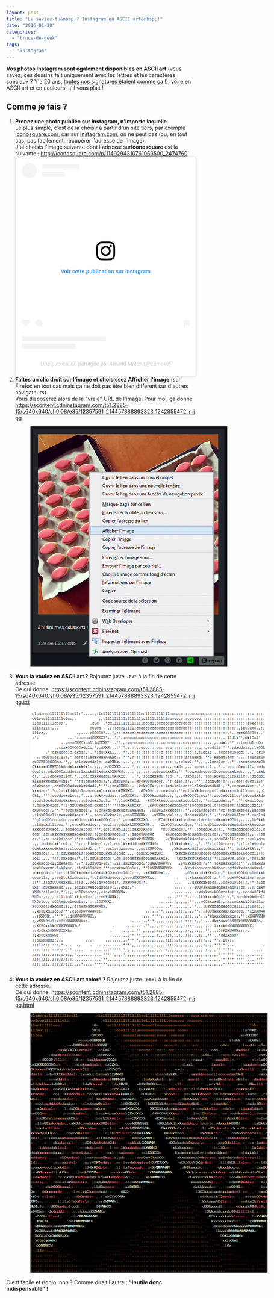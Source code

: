 ```yaml
---
layout: post
title: "Le saviez-tu&nbsp;? Instagram en ASCII art&nbsp;!"
date: "2016-01-28"
categories: 
  - "trucs-de-geek"
tags: 
  - "instagram"
---
```


<p><strong>Vos photos Instagram sont également disponibles en <abbr>ASCII</abbr>&nbsp;art</strong> (vous savez, ces dessins fait uniquement avec les lettres et les caractères spéciaux&nbsp;? Y'a 20&nbsp;ans, <a href="http://musee.6x8.org/petit-musee-de-notre-net/conneries/signatures.txt">toutes nos signatures étaient comme ça</a>&nbsp;!), voire en <abbr>ASCII</abbr>&nbsp;art et en couleurs, s'il vous plait&nbsp;!</p>

<h2>Comme je fais&nbsp;?</h2>
<ol>
  <li>
    <strong>Prenez une photo publiée sur Instagram, n'importe laquelle</strong>.<br />
    Le plus simple, c'est de la choisir à partir d'un site tiers, par exemple <a href="http://www.iconosquare.com">iconosquare.com</a>, car sur <a href="http://www.instagram.com">instagram.com</a>, on ne peut pas (ou, en tout cas, pas facilement, récupérer l'adresse de l'image).<br />
    J'ai choisis l'image suivante dont l'adresse sur<b>iconosquare</b> est la suivante&nbsp;: <a href="http://iconosquare.com/p/1149294310761063500_2474760">http://iconosquare.com/p/1149294310761063500_2474760</a>`
    <div class="center">
<blockquote class="aligncenter instagram-media" data-instgrm-captioned data-instgrm-permalink="https://www.instagram.com/p/_zHRYfSmRM/?utm_source=ig_embed&amp;utm_campaign=loading" data-instgrm-version="14" style=" background:#FFF; border:0; border-radius:3px; box-shadow:0 0 1px 0 rgba(0,0,0,0.5),0 1px 10px 0 rgba(0,0,0,0.15); margin: 1px; max-width:540px; min-width:326px; padding:0; width:99.375%; width:-webkit-calc(100% - 2px); width:calc(100% - 2px);"><div style="padding:16px;"> <a href="https://www.instagram.com/p/_zHRYfSmRM/?utm_source=ig_embed&amp;utm_campaign=loading" style=" background:#FFFFFF; line-height:0; padding:0 0; text-align:center; text-decoration:none; width:100%;" target="_blank"> <div style=" display: flex; flex-direction: row; align-items: center;"> <div style="background-color: #F4F4F4; border-radius: 50%; flex-grow: 0; height: 40px; margin-right: 14px; width: 40px;"></div> <div style="display: flex; flex-direction: column; flex-grow: 1; justify-content: center;"> <div style=" background-color: #F4F4F4; border-radius: 4px; flex-grow: 0; height: 14px; margin-bottom: 6px; width: 100px;"></div> <div style=" background-color: #F4F4F4; border-radius: 4px; flex-grow: 0; height: 14px; width: 60px;"></div></div></div><div style="padding: 19% 0;"></div> <div style="display:block; height:50px; margin:0 auto 12px; width:50px;"><svg width="50px" height="50px" viewBox="0 0 60 60" version="1.1" xmlns="https://www.w3.org/2000/svg" xmlns:xlink="https://www.w3.org/1999/xlink"><g stroke="none" stroke-width="1" fill="none" fill-rule="evenodd"><g transform="translate(-511.000000, -20.000000)" fill="#000000"><g><path d="M556.869,30.41 C554.814,30.41 553.148,32.076 553.148,34.131 C553.148,36.186 554.814,37.852 556.869,37.852 C558.924,37.852 560.59,36.186 560.59,34.131 C560.59,32.076 558.924,30.41 556.869,30.41 M541,60.657 C535.114,60.657 530.342,55.887 530.342,50 C530.342,44.114 535.114,39.342 541,39.342 C546.887,39.342 551.658,44.114 551.658,50 C551.658,55.887 546.887,60.657 541,60.657 M541,33.886 C532.1,33.886 524.886,41.1 524.886,50 C524.886,58.899 532.1,66.113 541,66.113 C549.9,66.113 557.115,58.899 557.115,50 C557.115,41.1 549.9,33.886 541,33.886 M565.378,62.101 C565.244,65.022 564.756,66.606 564.346,67.663 C563.803,69.06 563.154,70.057 562.106,71.106 C561.058,72.155 560.06,72.803 558.662,73.347 C557.607,73.757 556.021,74.244 553.102,74.378 C549.944,74.521 548.997,74.552 541,74.552 C533.003,74.552 532.056,74.521 528.898,74.378 C525.979,74.244 524.393,73.757 523.338,73.347 C521.94,72.803 520.942,72.155 519.894,71.106 C518.846,70.057 518.197,69.06 517.654,67.663 C517.244,66.606 516.755,65.022 516.623,62.101 C516.479,58.943 516.448,57.996 516.448,50 C516.448,42.003 516.479,41.056 516.623,37.899 C516.755,34.978 517.244,33.391 517.654,32.338 C518.197,30.938 518.846,29.942 519.894,28.894 C520.942,27.846 521.94,27.196 523.338,26.654 C524.393,26.244 525.979,25.756 528.898,25.623 C532.057,25.479 533.004,25.448 541,25.448 C548.997,25.448 549.943,25.479 553.102,25.623 C556.021,25.756 557.607,26.244 558.662,26.654 C560.06,27.196 561.058,27.846 562.106,28.894 C563.154,29.942 563.803,30.938 564.346,32.338 C564.756,33.391 565.244,34.978 565.378,37.899 C565.522,41.056 565.552,42.003 565.552,50 C565.552,57.996 565.522,58.943 565.378,62.101 M570.82,37.631 C570.674,34.438 570.167,32.258 569.425,30.349 C568.659,28.377 567.633,26.702 565.965,25.035 C564.297,23.368 562.623,22.342 560.652,21.575 C558.743,20.834 556.562,20.326 553.369,20.18 C550.169,20.033 549.148,20 541,20 C532.853,20 531.831,20.033 528.631,20.18 C525.438,20.326 523.257,20.834 521.349,21.575 C519.376,22.342 517.703,23.368 516.035,25.035 C514.368,26.702 513.342,28.377 512.574,30.349 C511.834,32.258 511.326,34.438 511.181,37.631 C511.035,40.831 511,41.851 511,50 C511,58.147 511.035,59.17 511.181,62.369 C511.326,65.562 511.834,67.743 512.574,69.651 C513.342,71.625 514.368,73.296 516.035,74.965 C517.703,76.634 519.376,77.658 521.349,78.425 C523.257,79.167 525.438,79.673 528.631,79.82 C531.831,79.965 532.853,80.001 541,80.001 C549.148,80.001 550.169,79.965 553.369,79.82 C556.562,79.673 558.743,79.167 560.652,78.425 C562.623,77.658 564.297,76.634 565.965,74.965 C567.633,73.296 568.659,71.625 569.425,69.651 C570.167,67.743 570.674,65.562 570.82,62.369 C570.966,59.17 571,58.147 571,50 C571,41.851 570.966,40.831 570.82,37.631"></path></g></g></g></svg></div><div style="padding-top: 8px;"> <div style=" color:#3897f0; font-family:Arial,sans-serif; font-size:14px; font-style:normal; font-weight:550; line-height:18px;">Voir cette publication sur Instagram</div></div><div style="padding: 12.5% 0;"></div> <div style="display: flex; flex-direction: row; margin-bottom: 14px; align-items: center;"><div> <div style="background-color: #F4F4F4; border-radius: 50%; height: 12.5px; width: 12.5px; transform: translateX(0px) translateY(7px);"></div> <div style="background-color: #F4F4F4; height: 12.5px; transform: rotate(-45deg) translateX(3px) translateY(1px); width: 12.5px; flex-grow: 0; margin-right: 14px; margin-left: 2px;"></div> <div style="background-color: #F4F4F4; border-radius: 50%; height: 12.5px; width: 12.5px; transform: translateX(9px) translateY(-18px);"></div></div><div style="margin-left: 8px;"> <div style=" background-color: #F4F4F4; border-radius: 50%; flex-grow: 0; height: 20px; width: 20px;"></div> <div style=" width: 0; height: 0; border-top: 2px solid transparent; border-left: 6px solid #f4f4f4; border-bottom: 2px solid transparent; transform: translateX(16px) translateY(-4px) rotate(30deg)"></div></div><div style="margin-left: auto;"> <div style=" width: 0px; border-top: 8px solid #F4F4F4; border-right: 8px solid transparent; transform: translateY(16px);"></div> <div style=" background-color: #F4F4F4; flex-grow: 0; height: 12px; width: 16px; transform: translateY(-4px);"></div> <div style=" width: 0; height: 0; border-top: 8px solid #F4F4F4; border-left: 8px solid transparent; transform: translateY(-4px) translateX(8px);"></div></div></div> <div style="display: flex; flex-direction: column; flex-grow: 1; justify-content: center; margin-bottom: 24px;"> <div style=" background-color: #F4F4F4; border-radius: 4px; flex-grow: 0; height: 14px; margin-bottom: 6px; width: 224px;"></div> <div style=" background-color: #F4F4F4; border-radius: 4px; flex-grow: 0; height: 14px; width: 144px;"></div></div></a><p style=" color:#c9c8cd; font-family:Arial,sans-serif; font-size:14px; line-height:17px; margin-bottom:0; margin-top:8px; overflow:hidden; padding:8px 0 7px; text-align:center; text-overflow:ellipsis; white-space:nowrap;"><a href="https://www.instagram.com/p/_zHRYfSmRM/?utm_source=ig_embed&amp;utm_campaign=loading" style=" color:#c9c8cd; font-family:Arial,sans-serif; font-size:14px; font-style:normal; font-weight:normal; line-height:17px; text-decoration:none;" target="_blank">Une publication partagée par Arnaud Malon (@zemoko)</a></p></div></blockquote> <script async src="//www.instagram.com/embed.js"></script>
    </div>
  </li>
  <li>
    <strong>Faites un clic droit sur l'image et choisissez Afficher l'image</strong> (sur Firefox en tout cas mais ça ne doit pas être bien différent sur d'autres navigateurs).<br />
    Vous disposerez alors de la "vraie" <abbr>URL</abbr> de l'image. Pour moi, ça donne <a href="https://scontent.cdninstagram.com/t51.2885-15/s640x640/sh0.08/e35/12357591_214457888893323_1242855472_n.jpg">https://scontent.cdninstagram.com/t51.2885-15/s640x640/sh0.08/e35/12357591_214457888893323_1242855472_n.jpg</a>
    <figure style="width: 553px">
      <img src="/images/2016/01/afficher-l-image.png" alt="Afficher l&#039;image" width="523" height="639" class="aligncenter size-full wp-image-1599" />
    </figure>
  </li>

  <li>
    <strong>Vous la voulez en <abbr>ASCII</abbr> art&nbsp;?</strong> Rajoutez juste <code>.txt</code> à la fin de cette adresse.<br />
    Ce qui donne&nbsp; <a href="https://scontent.cdninstagram.com/t51.2885-15/s640x640/sh0.08/e35/12357591_214457888893323_1242855472_n.jpg.txt">https://scontent.cdninstagram.com/t51.2885-15/s640x640/sh0.08/e35/12357591_214457888893323_1242855472_n.jpg.txt</a><br />
    <figure style="width: 660px">
        <img src="/images/2016/01/ASCII.png" alt="ASCII" width="630" height="689" />
    </figure></li>

  <li>
    <strong>Vous la voulez en <abbr>ASCII</abbr> art coloré&nbsp;?</strong> Rajoutez juste <code>.html</code> à la fin de cette adresse.<br />
    Ce qui donne&nbsp; <a href="https://scontent.cdninstagram.com/t51.2885-15/s640x640/sh0.08/e35/12357591_214457888893323_1242855472_n.jpg.html">https://scontent.cdninstagram.com/t51.2885-15/s640x640/sh0.08/e35/12357591_214457888893323_1242855472_n.jpg.html</a><br />
    <figure style="width: 660px">
      <img src="/images/2016/01/ASCII-color.png" alt="ASCII en couleurs" width="630" height="689">
    </figure></li>

</ol>

C'est facile et rigolo, non&nbsp;? Comme dirait l'autre&nbsp;: <strong>"Inutile donc indispensable"&nbsp;!</strong>
